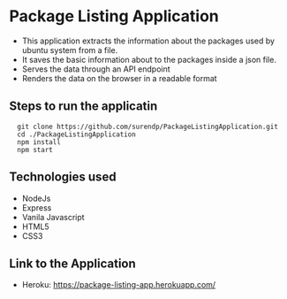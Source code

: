 # Package Listing Application

- This application extracts the information about the packages used by ubuntu system from a file.
- It saves the basic information about to the packages inside a json file.
- Serves the data through an API endpoint
- Renders the data on the browser in a readable format

## Steps to run the applicatin

```
  git clone https://github.com/surendp/PackageListingApplication.git
  cd ./PackageListingApplication
  npm install
  npm start
```

## Technologies used

- NodeJs
- Express
- Vanila Javascript
- HTML5
- CSS3

## Link to the Application

- Heroku: https://package-listing-app.herokuapp.com/